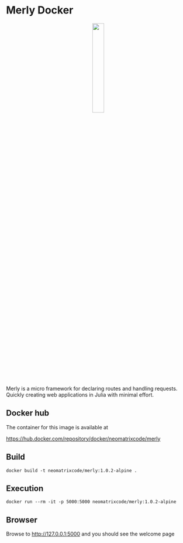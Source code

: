 
# Merly Docker
<p align="center"><img src="https://github.com/neomatrixcode/Merly.jl/blob/master/merly.png" width="25%" ></p>
Merly is a micro framework for declaring routes and handling requests. Quickly creating web applications in Julia with minimal effort.

Docker hub
----------
The container for this image is available at

https://hub.docker.com/repository/docker/neomatrixcode/merly

Build
----------
```
docker build -t neomatrixcode/merly:1.0.2-alpine .
```

Execution
----------
```
docker run --rm -it -p 5000:5000 neomatrixcode/merly:1.0.2-alpine
```

Browser
----------
Browse to http://127.0.0.1:5000 and you should see the welcome page
